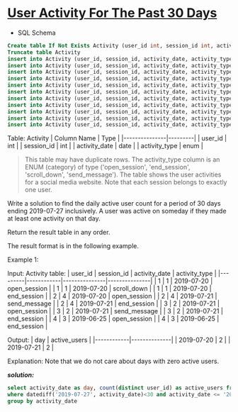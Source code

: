 # [User Activity For The Past 30 Days](https://leetcode.com/problems/user-activity-for-the-past-30-days-i/)

* SQL Schema

```sql
Create table If Not Exists Activity (user_id int, session_id int, activity_date date, activity_type ENUM('open_session', 'end_session', 'scroll_down', 'send_message'))
Truncate table Activity
insert into Activity (user_id, session_id, activity_date, activity_type) values ('1', '1', '2019-07-20', 'open_session')
insert into Activity (user_id, session_id, activity_date, activity_type) values ('1', '1', '2019-07-20', 'scroll_down')
insert into Activity (user_id, session_id, activity_date, activity_type) values ('1', '1', '2019-07-20', 'end_session')
insert into Activity (user_id, session_id, activity_date, activity_type) values ('2', '4', '2019-07-20', 'open_session')
insert into Activity (user_id, session_id, activity_date, activity_type) values ('2', '4', '2019-07-21', 'send_message')
insert into Activity (user_id, session_id, activity_date, activity_type) values ('2', '4', '2019-07-21', 'end_session')
insert into Activity (user_id, session_id, activity_date, activity_type) values ('3', '2', '2019-07-21', 'open_session')
insert into Activity (user_id, session_id, activity_date, activity_type) values ('3', '2', '2019-07-21', 'send_message')
insert into Activity (user_id, session_id, activity_date, activity_type) values ('3', '2', '2019-07-21', 'end_session')
insert into Activity (user_id, session_id, activity_date, activity_type) values ('4', '3', '2019-06-25', 'open_session')
insert into Activity (user_id, session_id, activity_date, activity_type) values ('4', '3', '2019-06-25', 'end_session')
```

Table: Activity
| Column Name   | Type    |
|---------------|---------|
| user_id       | int     |
| session_id    | int     |
| activity_date | date    |
| activity_type | enum    |

>This table may have duplicate rows.
The activity_type column is an ENUM (category) of type ('open_session', 'end_session', 'scroll_down', 'send_message').
The table shows the user activities for a social media website.
Note that each session belongs to exactly one user.

Write a solution to find the daily active user count for a period of 30 days ending 2019-07-27 inclusively. A user was active on someday if they made at least one activity on that day.

Return the result table in any order.

The result format is in the following example.

Example 1:

Input:
Activity table:
| user_id | session_id | activity_date | activity_type |
|---------|------------|---------------|---------------|
| 1       | 1          | 2019-07-20    | open_session  |
| 1       | 1          | 2019-07-20    | scroll_down   |
| 1       | 1          | 2019-07-20    | end_session   |
| 2       | 4          | 2019-07-20    | open_session  |
| 2       | 4          | 2019-07-21    | send_message  |
| 2       | 4          | 2019-07-21    | end_session   |
| 3       | 2          | 2019-07-21    | open_session  |
| 3       | 2          | 2019-07-21    | send_message  |
| 3       | 2          | 2019-07-21    | end_session   |
| 4       | 3          | 2019-06-25    | open_session  |
| 4       | 3          | 2019-06-25    | end_session   |

Output:
| day        | active_users |
|------------|--------------|
| 2019-07-20 | 2            |
| 2019-07-21 | 2            |

Explanation: Note that we do not care about days with zero active users.

_**solution:**_

```sql
select activity_date as day, count(distinct user_id) as active_users from Activity
where datediff('2019-07-27', activity_date)<30 and activity_date <= '2019-07-27'
group by activity_date
```

